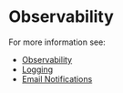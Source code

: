 # Observability
For more information see:
- [Observability](/docs/admin/Observability)
- [Logging](/docs/admin/Logging)
- [Email Notifications](/docs/admin/Notifications)
